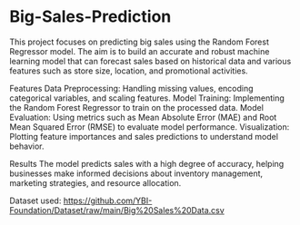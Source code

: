 # Big-Sales-Prediction
This project focuses on predicting big sales using the Random Forest Regressor model. The aim is to build an accurate and robust machine learning model that can forecast sales based on historical data and various features such as store size, location, and promotional activities.

Features Data Preprocessing: Handling missing values, encoding categorical variables, and scaling features. Model Training: Implementing the Random Forest Regressor to train on the processed data. Model Evaluation: Using metrics such as Mean Absolute Error (MAE) and Root Mean Squared Error (RMSE) to evaluate model performance. Visualization: Plotting feature importances and sales predictions to understand model behavior.

Results The model predicts sales with a high degree of accuracy, helping businesses make informed decisions about inventory management, marketing strategies, and resource allocation.

Dataset used: https://github.com/YBI-Foundation/Dataset/raw/main/Big%20Sales%20Data.csv
